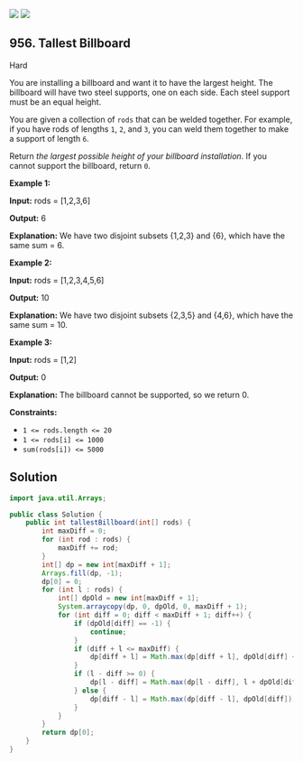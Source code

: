 [![](https://img.shields.io/github/stars/javadev/LeetCode-in-Java?label=Stars&style=flat-square)](https://github.com/javadev/LeetCode-in-Java)
[![](https://img.shields.io/github/forks/javadev/LeetCode-in-Java?label=Fork%20me%20on%20GitHub%20&style=flat-square)](https://github.com/javadev/LeetCode-in-Java/fork)

## 956\. Tallest Billboard

Hard

You are installing a billboard and want it to have the largest height. The billboard will have two steel supports, one on each side. Each steel support must be an equal height.

You are given a collection of `rods` that can be welded together. For example, if you have rods of lengths `1`, `2`, and `3`, you can weld them together to make a support of length `6`.

Return _the largest possible height of your billboard installation_. If you cannot support the billboard, return `0`.

**Example 1:**

**Input:** rods = [1,2,3,6]

**Output:** 6

**Explanation:** We have two disjoint subsets {1,2,3} and {6}, which have the same sum = 6.

**Example 2:**

**Input:** rods = [1,2,3,4,5,6]

**Output:** 10

**Explanation:** We have two disjoint subsets {2,3,5} and {4,6}, which have the same sum = 10.

**Example 3:**

**Input:** rods = [1,2]

**Output:** 0

**Explanation:** The billboard cannot be supported, so we return 0.

**Constraints:**

*   `1 <= rods.length <= 20`
*   `1 <= rods[i] <= 1000`
*   `sum(rods[i]) <= 5000`

## Solution

```java
import java.util.Arrays;

public class Solution {
    public int tallestBillboard(int[] rods) {
        int maxDiff = 0;
        for (int rod : rods) {
            maxDiff += rod;
        }
        int[] dp = new int[maxDiff + 1];
        Arrays.fill(dp, -1);
        dp[0] = 0;
        for (int l : rods) {
            int[] dpOld = new int[maxDiff + 1];
            System.arraycopy(dp, 0, dpOld, 0, maxDiff + 1);
            for (int diff = 0; diff < maxDiff + 1; diff++) {
                if (dpOld[diff] == -1) {
                    continue;
                }
                if (diff + l <= maxDiff) {
                    dp[diff + l] = Math.max(dp[diff + l], dpOld[diff] + l);
                }
                if (l - diff >= 0) {
                    dp[l - diff] = Math.max(dp[l - diff], l + dpOld[diff] - diff);
                } else {
                    dp[diff - l] = Math.max(dp[diff - l], dpOld[diff]);
                }
            }
        }
        return dp[0];
    }
}
```